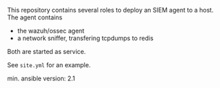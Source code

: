This repository contains several roles to deploy an SIEM agent to a host.
The agent contains
- the wazuh/ossec agent
- a network sniffer, transfering tcpdumps to redis

Both are started as service.

See `site.yml` for an example.

min. ansible version: 2.1
